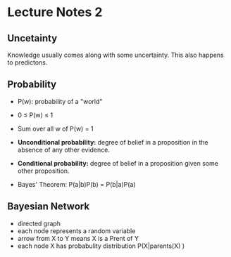 # **Lecture Notes 2**

## **Uncetainty**

Knowledge usually comes along with some uncertainty. This also happens to predictons.

## Probability

* P(w): probability of a "world"
* 0 ≤ P(w) ≤ 1
* Sum over all w of P(w) = 1

* **Unconditional probability:** degree of belief in a proposition in the absence of any other evidence.

* **Conditional probability:** degree of belief in a proposition given some other proposition.

* Bayes' Theorem: P(a|b)P(b) = P(b|a)P(a)

## Bayesian Network

* directed graph
* each node represents a random variable
* arrow from X to Y means X is a Prent of Y
* each node X has probabulity distribution P(X|parents(X) ) 

